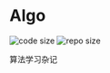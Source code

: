 # Algo

![code size](https://img.shields.io/github/languages/code-size/ivaquero/algo.svg)
![repo size](https://img.shields.io/github/repo-size/ivaquero/algo.svg)

算法学习杂记
